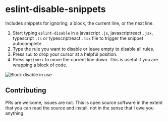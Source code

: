# eslint-disable-snippets
Includes snippets for ignoring; a block, the current line, or the next line.

1. Start typing `eslint-disable` in a javascript `.js`, javascriptreact `.jsx`, typescript `.ts` or typescriptreact `.tsx` file to trigger the snippet autocomplete.
1. Type the rule you want to disable or leave empty to disable all rules.
1. Press `tab` to drop your cursor at a helpful position.
1. Press `option+↓` to move the current line down. This is useful if you are wrapping a block of
code.

![Block disable in use](/images/disable-block_1.2.0.gif)

## Contributing
PRs are welcome, issues are not. This is open source software in the extent that you can read the source and install, not in the sense that I owe you anything.
